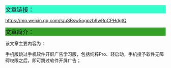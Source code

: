 <div style="background-color:#33ffcc;font-size:18px">文章链接：</div>



<a href="https://mp.weixin.qq.com/s/uSBsw5ogpzb9wRpCPHdgtQ" target="_blank" >https://mp.weixin.qq.com/s/uSBsw5ogpzb9wRpCPHdgtQ</a>



<div style="background-color:RGB(52,160,40);font-size:18px">文章简介：</div>

该文章主要内容为：

手机版跳过手机软件开屏广告学习版，包括纯粹Pro、轻启动，手机授予软件无障碍权限之后，即可跳过软件开屏广告；